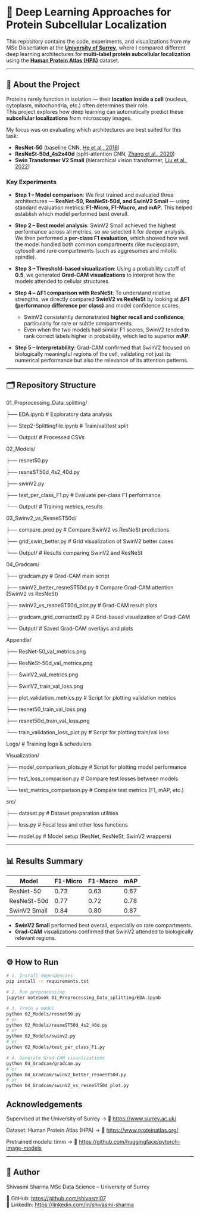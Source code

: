 # 🧬 Deep Learning Approaches for Protein Subcellular Localization

This repository contains the code, experiments, and visualizations from my MSc Dissertation at the **[University of Surrey](https://www.surrey.ac.uk/)**, where I compared different deep learning architectures for **multi-label protein subcellular localization** using the **[Human Protein Atlas (HPA)](https://www.proteinatlas.org/)** dataset.

---

## 📌 About the Project
Proteins rarely function in isolation — their **location inside a cell** (nucleus, cytoplasm, mitochondria, etc.) often determines their role.  
This project explores how deep learning can automatically predict these **subcellular localizations** from microscopy images.  

My focus was on evaluating which architectures are best suited for this task:
- **ResNet-50** (baseline CNN, [He et al., 2016](https://arxiv.org/abs/1512.03385))  
- **ResNeSt-50d_4s2x40d** (split-attention CNN, [Zhang et al., 2020](https://arxiv.org/abs/2004.08955))  
- **Swin Transformer V2 Small** (hierarchical vision transformer, [Liu et al., 2022](https://arxiv.org/abs/2111.09883))  

### Key Experiments
- **Step 1 – Model comparison**: We first trained and evaluated three architectures — **ResNet-50, ResNeSt-50d, and SwinV2 Small** — using standard evaluation metrics: **F1-Micro, F1-Macro, and mAP**. This helped establish which model performed best overall.  

- **Step 2 – Best model analysis**: SwinV2 Small achieved the highest performance across all metrics, so we selected it for deeper analysis. We then performed a **per-class F1 evaluation**, which showed how well the model handled both common compartments (like nucleoplasm, cytosol) and rare compartments (such as aggresomes and mitotic spindle).  

- **Step 3 – Threshold-based visualization**: Using a probability cutoff of **0.5**, we generated **Grad-CAM visualizations** to interpret how the models attended to cellular structures.  

- **Step 4 – ΔF1 comparison with ResNeSt**: To understand relative strengths, we directly compared **SwinV2 vs ResNeSt** by looking at **ΔF1 (performance difference per class)** and model confidence scores.  
  - SwinV2 consistently demonstrated **higher recall and confidence**, particularly for rare or subtle compartments.  
  - Even when the two models had similar F1 scores, SwinV2 tended to rank correct labels higher in probability, which led to superior **mAP**.  

- **Step 5 – Interpretability**: Grad-CAM confirmed that SwinV2 focused on biologically meaningful regions of the cell, validating not just its numerical performance but also the relevance of its attention patterns.  

---

## 🗂 Repository Structure
01_Preprocessing_Data_splitting/

├── EDA.ipynb # Exploratory data analysis

├── Step2-Splittingfile.ipynb # Train/val/test split

└── Output/ # Processed CSVs

02_Models/

├── resnet50.py

├── resneST50d_4s2_40d.py

├── swinV2.py

├── test_per_class_F1.py # Evaluate per-class F1 performance

└── Output/ # Training metrics, results

03_Swinv2_vs_ResneST50d/

├── compare_pred.py # Compare SwinV2 vs ResNeSt predictions

├── grid_swin_better.py # Grid visualization of SwinV2 better cases

└── Output/ # Results comparing SwinV2 and ResNeSt

04_Gradcam/

├── gradcam.py # Grad-CAM main script

├── swinV2_better_resneST50d.py # Compare Grad-CAM attention (SwinV2 vs ResNeSt)

├── swinV2_vs_resneST50d_plot.py # Grad-CAM result plots

├── gradcam_grid_corrected2.py # Grid-based visualization of Grad-CAM

└── Output/ # Saved Grad-CAM overlays and plots

Appendix/

├── ResNet-50_val_metrics.png

├── ResNeSt-50d_val_metrics.png

├── SwinV2_val_metrics.png

├── SwinV2_train_val_loss.png

├── plot_validation_metrics.py # Script for plotting validation metrics

├── resnet50_train_val_loss.png

├── resnet50d_train_val_loss.png

└── train_validation_loss_plot.py # Script for plotting train/val loss

Logs/ # Training logs & schedulers

Visualization/

├── model_comparison_plots.py # Script for plotting model performance

├── test_loss_comparison.py # Compare test losses between models

└── test_metrics_comparison.py # Compare test metrics (F1, mAP, etc.)

src/

├── dataset.py # Dataset preparation utilities

├── loss.py # Focal loss and other loss functions

└── model.py # Model setup (ResNet, ResNeSt, SwinV2 wrappers)


---

## 📊 Results Summary
| Model          | F1-Micro | F1-Macro | mAP  |
|----------------|----------|----------|------|
| ResNet-50      | 0.73     | 0.63     | 0.67 |
| ResNeSt-50d    | 0.77     | 0.72     | 0.78 |
| SwinV2 Small   | 0.84     | 0.80     | 0.87 |

- **SwinV2 Small** performed best overall, especially on rare compartments.  
- **Grad-CAM** visualizations confirmed that SwinV2 attended to biologically relevant regions.  

---

## ⚙️ How to Run
```bash
# 1. Install dependencies
pip install -r requirements.txt

# 2. Run preprocessing
jupyter notebook 01_Preprocessing_Data_splitting/EDA.ipynb

# 3. Train a model
python 02_Models/resnet50.py
# or
python 02_Models/resneST50d_4s2_40d.py
# or
python 02_Models/swinv2.py
# or
python 02_Models/test_per_class_F1.py

# 4. Generate Grad-CAM visualizations
python 04_Gradcam/gradcam.py
# or
python 04_Gradcam/swinV2_better_resneST50d.py
# or
python 04_Gradcam/swinV2_vs_resneST50d_plot.py

````` 
## Acknowledgements

Supervised at the University of Surrey → 🔗 https://www.surrey.ac.uk/

Dataset: Human Protein Atlas (HPA) → 🔗 https://www.proteinatlas.org/

Pretrained models: timm → 🔗 https://github.com/huggingface/pytorch-image-models

---
## 👤 Author
Shivasmi Sharma
MSc Data Science – University of Surrey

🔗 GitHub: https://github.com/shivasmi07  
🔗 LinkedIn: https://linkedin.com/in/shivasmi-sharma  